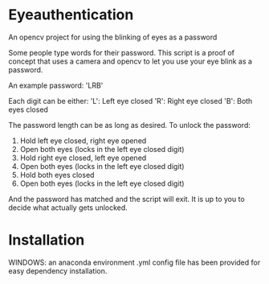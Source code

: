# Eyeauthentication

An opencv project for using the blinking of eyes as a password

Some people type words for their password. This script is a proof of concept that uses a camera and opencv to let you use your eye blink as a password.

An example password: 'LRB'

Each digit can be either:
	'L': Left eye closed
	'R': Right eye closed
	'B': Both eyes closed

The password length can be as long as desired. 
To unlock the password:

1. Hold left eye closed, right eye opened
2. Open both eyes (locks in the left eye closed digit)
3. Hold right eye closed, left eye opened 
4. Open both eyes (locks in the left eye closed digit)
5. Hold both eyes closed 
6. Open both eyes (locks in the left eye closed digit)

And the password has matched and the script will exit. It is up to you to decide what actually gets unlocked. 

# Installation 
WINDOWS: an anaconda environment .yml config file has been provided for easy dependency installation. 